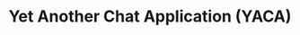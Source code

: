 ---
title: Yet Another Chat Application (YACA)
desc: A rudimentary chat application built using nodeJS and socketIO.
techs:
    - nodeJS
    - socketIO
    - react
    - bootstrap
    - less
    - es2015
    - gulp
    - browserify
    - babel
source: https://github.com/cod3rguy/yaca/
demo: http://lab.coderguy.tech/yaca/
---